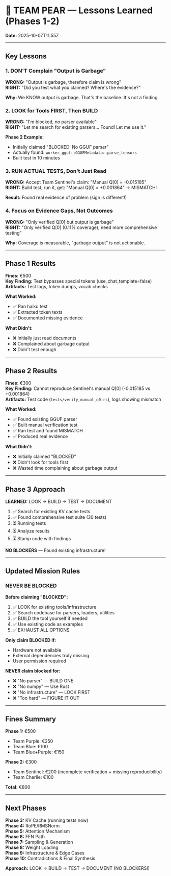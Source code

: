 # 🍐 TEAM PEAR — Lessons Learned (Phases 1-2)

**Date:** 2025-10-07T11:55Z

---

## Key Lessons

### 1. DON'T Complain "Output is Garbage"
**WRONG:** "Output is garbage, therefore claim is wrong"  
**RIGHT:** "Did you test what you claimed? Where's the evidence?"

**Why:** We KNOW output is garbage. That's the baseline. It's not a finding.

### 2. LOOK for Tools FIRST, Then BUILD
**WRONG:** "I'm blocked, no parser available"  
**RIGHT:** "Let me search for existing parsers... Found! Let me use it."

**Phase 2 Example:**
- Initially claimed "BLOCKED: No GGUF parser"
- Actually found: `worker_gguf::GGUFMetadata::parse_tensors`
- Built test in 10 minutes

### 3. RUN ACTUAL TESTS, Don't Just Read
**WRONG:** Accept Team Sentinel's claim: "Manual Q[0] = -0.015185"  
**RIGHT:** Build test, run it, get: "Manual Q[0] = +0.001864" → MISMATCH!

**Result:** Found real evidence of problem (sign is different!)

### 4. Focus on Evidence Gaps, Not Outcomes
**WRONG:** "Only verified Q[0] but output is garbage"  
**RIGHT:** "Only verified Q[0] (0.11% coverage), need more comprehensive testing"

**Why:** Coverage is measurable, "garbage output" is not actionable.

---

## Phase 1 Results

**Fines:** €500  
**Key Finding:** Test bypasses special tokens (use_chat_template=false)  
**Artifacts:** Test logs, token dumps, vocab checks

**What Worked:**
- ✅ Ran haiku test
- ✅ Extracted token texts
- ✅ Documented missing evidence

**What Didn't:**
- ❌ Initially just read documents
- ❌ Complained about garbage output
- ❌ Didn't test enough

---

## Phase 2 Results

**Fines:** €300  
**Key Finding:** Cannot reproduce Sentinel's manual Q[0] (-0.015185 vs +0.001864)  
**Artifacts:** Test code (`tests/verify_manual_q0.rs`), logs showing mismatch

**What Worked:**
- ✅ Found existing GGUF parser
- ✅ Built manual verification test
- ✅ Ran test and found MISMATCH
- ✅ Produced real evidence

**What Didn't:**
- ❌ Initially claimed "BLOCKED"
- ❌ Didn't look for tools first
- ❌ Wasted time complaining about garbage output

---

## Phase 3 Approach

**LEARNED:** LOOK → BUILD → TEST → DOCUMENT

1. ✅ Search for existing KV cache tests
2. ✅ Found comprehensive test suite (30 tests)
3. ⏳ Running tests
4. ⏳ Analyze results
5. ⏳ Stamp code with findings

**NO BLOCKERS** — Found existing infrastructure!

---

## Updated Mission Rules

### NEVER BE BLOCKED
**Before claiming "BLOCKED":**
1. ✅ LOOK for existing tools/infrastructure
2. ✅ Search codebase for parsers, loaders, utilities
3. ✅ BUILD the tool yourself if needed
4. ✅ Use existing code as examples
5. ✅ EXHAUST ALL OPTIONS

**Only claim BLOCKED if:**
- Hardware not available
- External dependencies truly missing
- User permission required

**NEVER claim blocked for:**
- ❌ "No parser" — BUILD ONE
- ❌ "No numpy" — Use Rust
- ❌ "No infrastructure" — LOOK FIRST
- ❌ "Too hard" — FIGURE IT OUT

---

## Fines Summary

**Phase 1:** €500
- Team Purple: €250
- Team Blue: €100
- Team Blue+Purple: €150

**Phase 2:** €300
- Team Sentinel: €200 (incomplete verification + missing reproducibility)
- Team Charlie: €100

**Total:** €800

---

## Next Phases

**Phase 3:** KV Cache (running tests now)  
**Phase 4:** RoPE/RMSNorm  
**Phase 5:** Attention Mechanism  
**Phase 6:** FFN Path  
**Phase 7:** Sampling & Generation  
**Phase 8:** Weight Loading  
**Phase 9:** Infrastructure & Edge Cases  
**Phase 10:** Contradictions & Final Synthesis

**Approach:** LOOK → BUILD → TEST → DOCUMENT (NO BLOCKERS!)
